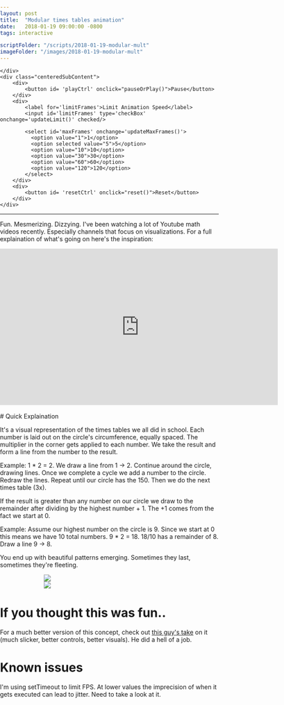 ```yaml
---
layout: post
title:  "Modular times tables animation"
date:   2018-01-19 09:00:00 -0800
tags: interactive

scriptFolder: "/scripts/2018-01-19-modular-mult"
imageFolder: "/images/2018-01-19-modular-mult"
---
```


<link rel="stylesheet" href="/libraries/bootstrap-3.3.7-dist/css/bootstrap-3.3.7.min.css">
<link rel="stylesheet" href="/libraries/bootstrap-3.3.7-dist/css/bootstrap-theme-3.3.7.min.css">
<link rel="stylesheet" href="/libraries/jquery-ui-1.10.4.custom/development-bundle/themes/base/jquery-ui.css">

<script src="/libraries/p5/p5.min.js"></script>
<script src="/libraries/p5/addons/p5.dom.min.js"></script>
<script src="/libraries/p5/addons/p5.sound.min.js"></script> <!--TODO necessary?-->


<!-- Network pulls
<script src="https://cdnjs.cloudflare.com/ajax/libs/p5.js/0.5.14/p5.js"></script>
<script src="https://cdnjs.cloudflare.com/ajax/libs/p5.js/0.5.14/p5.min.js"></script>
<script src="https://cdnjs.cloudflare.com/ajax/libs/p5.js/0.5.14/addons/p5.dom.min.js"></script>
<script src="https://cdnjs.cloudflare.com/ajax/libs/p5.js/0.5.14/addons/p5.sound.min.js"></script>
-->
<script src="/libraries/jquery-3.2.1.js"></script>
<script src="/libraries/jquery-ui-1.10.4.custom/js/jquery-ui-1.10.4.custom.min.js"></script>

<script src="/libraries/bootstrap-3.3.7-dist/js/bootstrap-3.3.7.min.js"></script>
<script src="{{ page.scriptFolder }}/main.js"></script>


<style>
    body {
      padding: 0;
      margin: 0;
    }	
    .centeredSubContent { /*Takes into account the fact we are in a compressed, centered "reading area". Don't want to protrude from that. */
      max-width: calc(690px - (30px * 2));
	  text-align: center;
    }

    #defaultCanvas0 {
      border: 1px solid #ede5e5;
    }
    abbr[title]{
      /* Bootstrap issue. Probably have too many conflicting libraries. We get an ugly 2x underline. Overiding */
      border-bottom: none;
    }
	label{
	  display: inline;
	}
	.todo{
	  display: none;
	}
	
	figure{
		width:60%; 
		margin:0 auto; 
		display:block
	}
	
</style>

  <div class="container">
	<div id="canvasContainer">

	</div>
	<div class="centeredSubContent">
		<div>
			<button id= 'playCtrl' onclick="pauseOrPlay()">Pause</button>
		</div>
		<div>
			<label for='limitFrames'>Limit Animation Speed</label>
			<input id='limitFrames' type='checkBox' onchange='updateLimit()' checked/>
			
			<select id='maxFrames' onchange='updateMaxFrames()'>
			  <option value="1">1</option>
			  <option selected value="5">5</option>
			  <option value="10">10</option>
			  <option value="30">30</option>
			  <option value="60">60</option>
			  <option value="120">120</option>
			</select>
		</div>
		<div>
			<button id= 'resetCtrl' onclick="reset()">Reset</button>
		</div>
	</div>
  </div>

-------------------
  
  Fun. Mesmerizing. Dizzying. I've been watching a lot of Youtube math videos recently. Especially channels that focus on visualizations. 
  For a full explaination of what's going on here's the inspiration: 
  
  <iframe width="640" height="360" src="https://www.youtube.com/embed/qhbuKbxJsk8" frameborder="0" allow="autoplay; encrypted-media" allowfullscreen></iframe>
  <br>
  <br>
# Quick Explaination
  
  It's a visual representation of the times tables we all did in school. Each number is laid out on 
  the circle's circumference, equally spaced. The multiplier in the corner gets applied to each number. We take the result and form 
  a line from the number to the result. 
  
  Example: 1 * 2 = 2. We draw a line from 1 -> 2. Continue around the circle, drawing lines. Once we complete a cycle we add a number to the circle. 
  Redraw the lines. Repeat until our circle has the 150. Then we do the next times table (3x).

  If the result is greater than any number on our circle we draw to the remainder after dividing by the highest number + 1. The +1 comes from the fact we 
  start at 0.
  
  Example: Assume our highest number on the circle is 9. Since we start at 0 this means we have 10 total numbers.
  9 * 2 = 18. 18/10 has a remainder of 8. Draw a line 9 -> 8.
    
	
  You end up with beautiful patterns emerging. Sometimes they last, sometimes they're fleeting.
  
<figure>
	<img src='{{ page.imageFolder}}/Spirograph.jpg'>
    <figcaption>
</figcaption>
</figure>  

<figure>
	<img src='{{ page.imageFolder}}/Beauty.jpg'>
    <figcaption>
</figcaption>
</figure>  



	
# If you thought this was fun..
  
  For a much better version of this concept, check out <a href="https://mathiaslengler.github.io/TimesTableWebGL/">this guy's take</a> on it 
  (much slicker, better controls, better visuals). He did a hell of a job. 

# Known issues
  I'm using setTimeout to limit FPS. At lower values the imprecision of when it gets executed can lead to jitter. Need to take a look at it. 